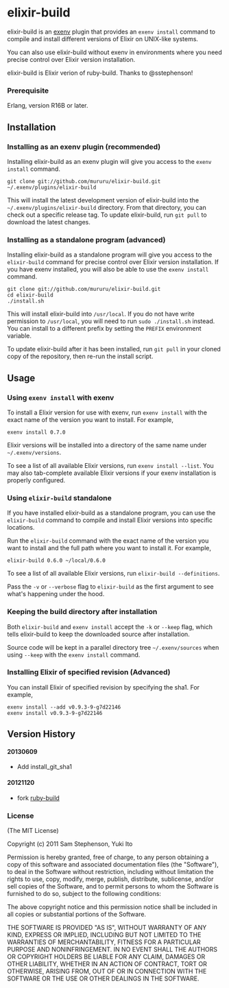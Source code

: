 # elixir-build

elixir-build is an [exenv](https://github.com/mururu/exenv) plugin
that provides an `exenv install` command to compile and install
different versions of Elixir on UNIX-like systems.

You can also use elixir-build without exenv in environments where you
need precise control over Elixir version installation.

elixir-build is Elixir verion of ruby-build. Thanks to @sstephenson!

### Prerequisite

Erlang, version R16B or later.

## Installation

### Installing as an exenv plugin (recommended)

Installing elixir-build as an exenv plugin will give you access to the
`exenv install` command.

    git clone git://github.com/mururu/elixir-build.git ~/.exenv/plugins/elixir-build

This will install the latest development version of elixir-build into
the `~/.exenv/plugins/elixir-build` directory. From that directory, you
can check out a specific release tag. To update elixir-build, run `git
pull` to download the latest changes.

### Installing as a standalone program (advanced)

Installing elixir-build as a standalone program will give you access to
the `elixir-build` command for precise control over Elixir version
installation. If you have exenv installed, you will also be able to
use the `exenv install` command.

    git clone git://github.com/mururu/elixir-build.git
    cd elixir-build
    ./install.sh

This will install elixir-build into `/usr/local`. If you do not have
write permission to `/usr/local`, you will need to run `sudo
./install.sh` instead. You can install to a different prefix by
setting the `PREFIX` environment variable.

To update elixir-build after it has been installed, run `git pull` in
your cloned copy of the repository, then re-run the install script.

## Usage

### Using `exenv install` with exenv

To install a Elixir version for use with exenv, run `exenv install` with
the exact name of the version you want to install. For example,

    exenv install 0.7.0

Elixir versions will be installed into a directory of the same name
under `~/.exenv/versions`.

To see a list of all available Elixir versions, run `exenv install --list`.
You may also tab-complete available Elixir
versions if your exenv installation is properly configured.

### Using `elixir-build` standalone

If you have installed elixir-build as a standalone program, you can use
the `elixir-build` command to compile and install Elixir versions into
specific locations.

Run the `elixir-build` command with the exact name of the version you
want to install and the full path where you want to install it. For
example,

    elixir-build 0.6.0 ~/local/0.6.0

To see a list of all available Elixir versions, run `elixir-build
--definitions`.

Pass the `-v` or `--verbose` flag to `elixir-build` as the first
argument to see what's happening under the hood.

### Keeping the build directory after installation

Both `elixir-build` and `exenv install` accept the `-k` or `--keep`
flag, which tells elixir-build to keep the downloaded source after
installation.

Source code will be kept in a parallel directory tree
`~/.exenv/sources` when using `--keep` with the `exenv install`
command.

### Installing Elixir of specified revision (Advanced)

You can install Elixir of specified revision by specifying the sha1.
For example,

```
exenv install --add v0.9.3-9-g7d22146
exenv install v0.9.3-9-g7d22146
```

## Version History

#### 20130609

 * Add install_git_sha1

#### 20121120

 * fork [ruby-build](https://github.com/sstephenson/ruby-build)

### License

(The MIT License)

Copyright (c) 2011 Sam Stephenson, Yuki Ito

Permission is hereby granted, free of charge, to any person obtaining
a copy of this software and associated documentation files (the
"Software"), to deal in the Software without restriction, including
without limitation the rights to use, copy, modify, merge, publish,
distribute, sublicense, and/or sell copies of the Software, and to
permit persons to whom the Software is furnished to do so, subject to
the following conditions:

The above copyright notice and this permission notice shall be
included in all copies or substantial portions of the Software.

THE SOFTWARE IS PROVIDED "AS IS", WITHOUT WARRANTY OF ANY KIND,
EXPRESS OR IMPLIED, INCLUDING BUT NOT LIMITED TO THE WARRANTIES OF
MERCHANTABILITY, FITNESS FOR A PARTICULAR PURPOSE AND
NONINFRINGEMENT. IN NO EVENT SHALL THE AUTHORS OR COPYRIGHT HOLDERS BE
LIABLE FOR ANY CLAIM, DAMAGES OR OTHER LIABILITY, WHETHER IN AN ACTION
OF CONTRACT, TORT OR OTHERWISE, ARISING FROM, OUT OF OR IN CONNECTION
WITH THE SOFTWARE OR THE USE OR OTHER DEALINGS IN THE SOFTWARE.
